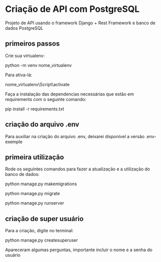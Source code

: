 # Criação de API com PostgreSQL
Projeto de API usando o framework Django + Rest Framework e banco de dados PostgreSQL
## primeiros passos
Crie sua virtualenv:

python -m venv nome_virtualenv

Para ativa-lá:

nome_virtualenv\Script\activate

Faça a instalação das dependencias necessárias que estão em requirements com o seguinte comando:

pip install -r requirements.txt

## criação do arquivo .env
Para auxiliar na criação do arquivo .env, deixarei disponível a versão .env-exemple 

## primeira utilização
Rode os seguintes comandos para fazer a atualização e a utilização do banco de dados:

python manage.py makemigrations

python manage.py migrate

python manage.py runserver

## criação de super usuário
Para a criação, digite no terminal:

python manage.py createsuperuser

Apareceram algumas perguntas, importante incluir o nome e a senha do usuário